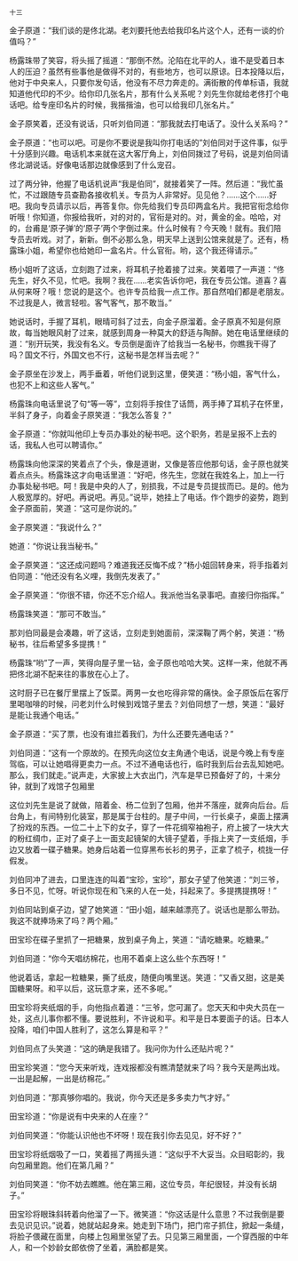     十三 

   金子原道：“我们谈的是佟北湖。老刘要托他去给我印名片这个人，还有一谈的价值吗？”

   杨露珠带了笑容，将头摇了摇道：“那倒不然。沦陷在北平的人，谁不是受着日本人的压迫？虽然有些事他是做得不对的，有些地方，也可以原谅。日本投降以后，他对于中央来人，只要你发句话，他没有不尽力奔走的。满街散的传单标语，我就知道他代印的不少。给你印几张名片，那有什么关系呢？刘先生你就给老佟打个电话吧。给专座印名片的时候，我揩揩油，也可以给我印几张名片。”

   金子原笑着，还没有说话，只听刘伯同道：“那我就去打电话了。没什么关系吗？”

   金子原道：“也可以吧。可是你不要说是我叫你打电话的”刘伯同对于这件事，似乎十分感到兴趣。电话机本来就在这大客厅角上，刘伯同拨过了号码，说是刘伯同请佟北湖说话。好像电话那边就像感到了什么宠召。

   过了两分钟，他握了电话机说声“我是伯同”，就接着笑了一阵。然后道：“我忙虽忙，不过跟随专员查勘各接收机关。专员为人非常好。见见他？……这个……好吧。我向专员请示以后，再答复你。你先给我们专员印两盒名片。我把官衔念给你听哦！你知道，你报给我听，对的对的，官衔是对的。对，黄金的金。哈哈，对的，台甫是‘原子弹’的‘原子’两个字倒过来。什么时候有？今天晚！就有。我们陪专员去听戏。对了，新新。倒不必那么急，明天早上送到公馆来就是了。还有，杨露珠小姐，希望你也给她印一盒名片。什么官衔。哟，这个我还得请示。”

   杨小姐听了这话，立刻跑了过来，将耳机子抢着接了过来。笑着喂了一声道：“佟先生，好久不见，忙吧。我啊？我在……老实告诉你吧，我在专员公馆。道喜？喜从何来呀？哦！您说的是这个。也许专员给我一点工作。那自然咱们都是老朋友。不过我是人，微言轻啦。客气客气，那不敢当。”

   她说话时，手握了耳机，眼晴可斜了过去，向金子原溜着。金子原真不知是何原故，每当她眼风射了过来，就感到周身一种莫大的舒适与陶醉。她在电话里继续的道：“别开玩笑，我没有名义。专员倒是面许了给我当一名秘书，你瞧我干得了吗？国文不行，外国文也不行，这秘书是怎样当去呢？”

   金子原坐在沙发上，两手垂着，听他们说到这里，便笑道：“杨小姐，客气什么，也犯不上和这些人客气。”

   杨露珠向电话里说了句“等一等”，立刻将手按住了话筒，两手捧了耳机子在怀里，半斜了身子，向着金子原笑道：“我怎么答复？”

   金子原道：“你就叫他印上专员办事处的秘书吧。这个职务，若是呈报不上去的话，我私人也可以聘请你。”

   杨露珠向他深深的笑着点了个头，像是道谢，又像是答应他那句话，金子原也就笑着点点头。杨露珠这才向电话里道：“好吧，佟先生，您就在我姓名上，加上一行办事处秘书吧。呵！我是中央的人了，别损我，不过是专员提拔而已。是的。他为人极宽厚的。好吧。再说吧。再见。”说毕，她挂上了电话。作个跑步的姿势，跑到金子原面前，笑道：“这可是你说的。”

   金子原笑道：“我说什么？”

   她道：“你说让我当秘书。”

   金子原笑道：“这还成问题吗？难道我还反悔不成？”杨小姐回转身来，将手指着刘伯同道：“他还没有名义哩，我倒先发表了。”

   金子原笑道：“你很不错，你还不忘介绍人。我派他当名录事吧。直接归你指挥。”

   杨露珠笑道：“那可不敢当。”

   那刘伯同最是会凑趣，听了这话，立刻走到她面前，深深鞠了两个躬，笑道：“杨秘书，往后希望多多提携！”

   杨露珠“哟”了一声，笑得向屋子里一钻，金子原也哈哈大笑。这样一来，他就不再把佟北湖不配来往的事放在心上了。

   这时厨子已在餐厅里摆上了饭菜。两男一女也吃得非常的痛快。金子原饭后在客厅里喝咖啡的时候，问老刘什么时候到戏馆子里去？刘伯同想了一想，笑道：“最好是能让我通个电话。”

   金子原道：“买了票，也没有谁拦着我们，为什么还要先通电话？”

   刘伯同道：“这有一个原故的。在预先向这位女主角通个电话，说是今晚上有专座驾临，可以让她唱得更卖力一点。不过不通电话也行，临时我到后台去乱知她吧。那么，我们就走。”说声走，大家披上大衣出门，汽车是早已预备好了的，十来分钟，就到了戏馆子包厢里

   这位刘先生是说了就做，陪着金、杨二位到了包厢，他并不落座，就奔向后台。后台角上，有间特别化装室，那是属于台柱的。屋子中间，一行长桌子，桌面上摆满了扮戏的东西。一位二十上下的女子，穿了一件花绸窄袖袍子，府上披了一块大大的粉红绸巾，正对了桌子上一面支起镜架的大镜子望着，手指上夹了一支纸烟，手边又放着一碟子糖果。她身后站着一位穿黑布长衫的男子，正拿了梳子，梳拢一仔假发。

   刘伯同冲了进去，口里连连的叫着“宝珍，宝珍”，那女子望了他笑道：“刘三爷，多日不见，忙呀。听说你现在和飞来的人在一处，抖起来了。多提携提携呀！”

   刘伯同站到桌子边，望了她笑道：“田小姐，越来越漂亮了。说话也是那么带劲。我这不就捧场来了吗？两个厢。”

   田宝珍在碟子里抓了一把糖果，放到桌子角上，笑道：“请吃糖果。吃糖果。”

   刘伯同道：“你今天唱纺棉花，也用不着桌上这么些个东西呀！”

   他说着话，拿起一粒糖果，撕了纸皮，随便向嘴里送。笑道：“又香又甜，这是美国糖果呀。和平以后，这玩意才来，还不多呢。”

   田宝珍将夹纸烟的手，向他指点着道：“三爷，您可漏了。您天天和中央大员在一处，这点儿事你都不懂。要说胜利，不许说和平。和平是日本要面子的话。日本人投降，咱们中国人胜利了，这怎么算是和平？”

   刘伯同点了头笑道：“这的确是我错了。我问你为什么还贴片呢？”

   田宝珍笑道：“您今天来听戏，连戏报都没有瞧清楚就来了吗？我今天是两出戏。一出是起解，一出是纺棉花。”

   刘伯同道：“那真够你唱的。我说，你今天还是多多卖力气才好。”

   田宝珍道：“你是说有中央来的人在座？”

   刘伯同笑道：“你能认识他也不坏呀！现在我引你去见见，好不好？”

   田宝珍将纸烟吸了一口，笑着摇了两摇头道：“这似乎不大妥当。众目昭彰的，我向包厢里跑。他们在第几厢？”

   刘伯同笑道：“你不妨去瞧瞧。他在第三厢，这位专员，年纪很轻，并没有长胡子。”

   田宝珍将眼珠斜转着向他溜了一下。微笑道：“你这话是什么意思？不过我倒是要去见识见识。”说着，她就站起身来。她走到下场门，把门帘子抓住，掀起一条缝，将脸子偎藏在面里，向楼上包厢里张望了去。只见第三厢里面，一个穿西服的中年人，和一个妙龄女郎依傍了坐着，满脸都是笑。

